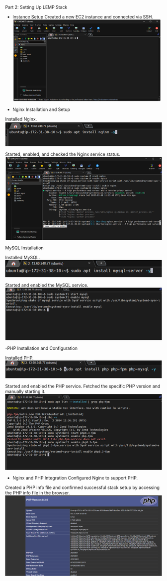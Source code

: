 
Part 2: Setting Up LEMP Stack

- Instance Setup
Created a new EC2 instance and connected via SSH.
![Instance creation and connection](images/image-16.png)


- Nginx Installation and Setup

Installed Nginx.
![Installed Nginx](images/image-17.png)


Started, enabled, and checked the Nginx service status.
![Started, enabled, and checked status](images/image-18.png)


MySQL Installation

Installed MySQL.
![Installed SQL](images/image-19.png)


Started and enabled the MySQL service.
![Started and enabled SQL](images/image-20.png)



-PHP Installation and Configuration

Installed PHP.
![Installed SQL](images/image-21.png)


Started and enabled the PHP service.
Fetched the specific PHP version and manually starting it.
![Started and enabled PHP](images/image-22.png)



- Nginx and PHP Integration
Configured Nginx to support PHP.

Created a PHP info file and confirmed successful stack setup by accessing the PHP info file in the browser.
![Successful stack operation](images/image-23.png)